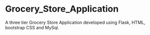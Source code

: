 # Grocery_Store_Application
 A three tier Grocery Store Application developed using Flask, HTML, bootstrap CSS and MySql.
